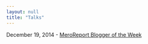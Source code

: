 ```yaml
---
layout: null
title: "Talks"
---
```


December 19, 2014 - [MeroReport Blogger of the Week](http://meroreport.net/page/bow-milan-aryal)
